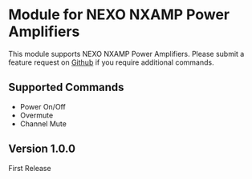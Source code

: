 # Module for NEXO NXAMP Power Amplifiers

This module supports NEXO NXAMP Power Amplifiers. Please submit a feature request on [Github](https://github.com/bitfocus/companion-module-nexo-nxamp/issues) if you require additional commands.

## Supported Commands

- Power On/Off
- Overmute
- Channel Mute

## Version 1.0.0

First Release
